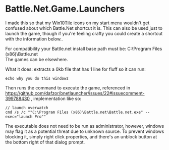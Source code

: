 # Battle.Net.Game.Launchers

I made this so that my <a href="https://forum.xda-developers.com/windows-10/development/win10tile-native-custom-windows-10-t3248677">Win10Tile</a> icons on my start menu wouldn't get confused about which Battle.Net shortcut it is. This can also be used just to launch the game, though if you're feeling crafty you could create a shortcut with the information below..

For compatibility your Battle.net install base path must be: C:\Program Files (x86)\Battle.net<br />
The games can be elsewhere.

What it does: extracts a 0kb file that has 1 line for fluff so it can run:
```
echo why you do this windowz
```

Then runs the command to execute the game, referenced in https://github.com/dafzor/bnetlauncher/issues/22#issuecomment-399788430 , implementation like so:
```
// launch overwatch
cmd /s /c ""C:\Program Files (x86)\Battle.net\Battle.net.exe" --exec="launch Pro""
```

The executable does not need to be run as administrator, however, windows may flag it as a potential threat due to unknown source. To prevent windows blocking it, simply right click properties, and there's an unblock button at the bottom right of that dialog prompt.

